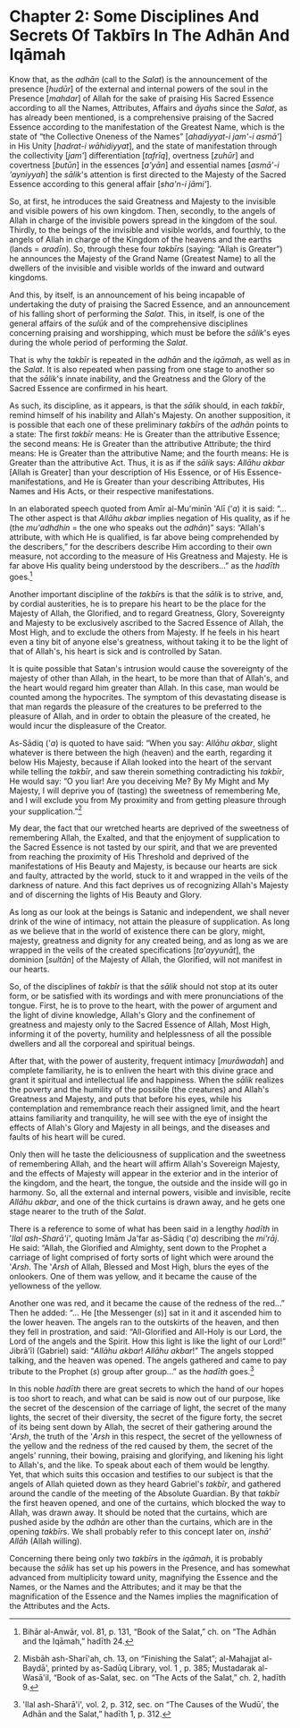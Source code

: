 Chapter 2: Some Disciplines And Secrets Of Takbīrs In The Adhān And Iqāmah
==========================================================================

Know that, as the *adhān* (call to the *Salat*) is the announcement of
the presence [*hudūr*] of the external and internal powers of the soul
in the Presence [*mahdar*] of Allah for the sake of praising His Sacred
Essence according to all the Names, Attributes, Affairs and *āyah*s
since the *Salat*, as has already been mentioned, is a comprehensive
praising of the Sacred Essence according to the manifestation of the
Greatest Name, which is the state of “the Collective Oneness of the
Names” [*ahadiyyat-i jam'-i asmā'*] in His Unity [*hadrat-i
wāhidiyyat*], and the state of manifestation through the collectivity
[*jam'*] differentiation [*tafrīq*], overtness [*zuhūr*] and covertness
[*butūn*] in the essences [*a'yān*] and essential names [*asmā'-i
'ayniyyah*] the *sālik*'s attention is first directed to the Majesty of
the Sacred Essence according to this general affair [*sha'n-i jāmi'*].

So, at first, he introduces the said Greatness and Majesty to the
invisible and visible powers of his own kingdom. Then, secondly, to the
angels of Allah in charge of the invisible powers spread in the kingdom
of the soul. Thirdly, to the beings of the invisible and visible worlds,
and fourthly, to the angels of Allah in charge of the Kingdom of the
heavens and the earths (lands = *aradīn*). So, through these four
*takbīr*s (saying: “Allah is Greater”) he announces the Majesty of the
Grand Name (Greatest Name) to all the dwellers of the invisible and
visible worlds of the inward and outward kingdoms.

And this, by itself, is an announcement of his being incapable of
undertaking the duty of praising the Sacred Essence, and an announcement
of his falling short of performing the *Salat*. This, in itself, is one
of the general affairs of the *sulūk* and of the comprehensive
disciplines concerning praising and worshipping, which must be before
the *sālik*'s eyes during the whole period of performing the *Salat*.

That is why the *takbīr* is repeated in the *adhān* and the *iqāmah*, as
well as in the *Salat*. It is also repeated when passing from one stage
to another so that the *sālik*'s innate inability, and the Greatness and
the Glory of the Sacred Essence are confirmed in his heart.

As such, its discipline, as it appears, is that the *sālik* should, in
each *takbīr*, remind himself of his inability and Allah's Majesty. On
another supposition, it is possible that each one of these preliminary
*takbīr*s of the *adhān* points to a state: The first *takbīr* means: He
is Greater than the attributive Essence; the second means: He is Greater
than the attributive Attribute; the third means: He is Greater than the
attributive Name; and the fourth means: He is Greater than the
attributive Act. Thus, it is as if the *sālik* says: *Allāhu* *akbar*
[Allah is Greater] than your description of His Essence, or of His
Essence-manifestations, and He is Greater than your describing
Attributes, His Names and His Acts, or their respective manifestations.

In an elaborated speech quoted from Amīr al-Mu'minīn 'Alī ('*a*) it is
said: “…The other aspect is that *Allāhu* *akbar* implies negation of
His quality, as if he (the *mu'adhdhin* = the one who speaks out the
*adhān*)” says: “Allah's attribute, with which He is qualified, is far
above being comprehended by the describers,” for the describers describe
Him according to their own measure, not according to the measure of His
Greatness and Majesty. He is far above His quality being understood by
the describers…” as the *hadīth* goes.[^1]

Another important discipline of the *takbīr*s is that the *sālik* is to
strive, and, by cordial austerities, he is to prepare his heart to be
the place for the Majesty of Allah, the Glorified, and to regard
Greatness, Glory, Sovereignty and Majesty to be exclusively ascribed to
the Sacred Essence of Allah, the Most High, and to exclude the others
from Majesty. If he feels in his heart even a tiny bit of anyone else's
greatness, without taking it to be the light of that of Allah's, his
heart is sick and is controlled by Satan.

It is quite possible that Satan's intrusion would cause the sovereignty
of the majesty of other than Allah, in the heart, to be more than that
of Allah's, and the heart would regard him greater than Allah. In this
case, man would be counted among the hypocrites. The symptom of this
devastating disease is that man regards the pleasure of the creatures to
be preferred to the pleasure of Allah, and in order to obtain the
pleasure of the created, he would incur the displeasure of the Creator.

As-Sādiq ('*a*) is quoted to have said: “When you say: *Allāhu* *akbar*,
slight whatever is there between the high (heaven) and the earth,
regarding it below His Majesty, because if Allah looked into the heart
of the servant while telling the *takbīr*, and saw therein something
contradicting his *takbīr*, He would say: “O you liar! Are you deceiving
Me? By My Might and My Majesty, I will deprive you of (tasting) the
sweetness of remembering Me, and I will exclude you from My proximity
and from getting pleasure through your supplication.”[^2]

My dear, the fact that our wretched hearts are deprived of the sweetness
of remembering Allah, the Exalted, and that the enjoyment of
supplication to the Sacred Essence is not tasted by our spirit, and that
we are prevented from reaching the proximity of His Threshold and
deprived of the manifestations of His Beauty and Majesty, is because our
hearts are sick and faulty, attracted by the world, stuck to it and
wrapped in the veils of the darkness of nature. And this fact deprives
us of recognizing Allah's Majesty and of discerning the lights of His
Beauty and Glory.

As long as our look at the beings is Satanic and independent, we shall
never drink of the wine of intimacy, not attain the pleasure of
supplication. As long as we believe that in the world of existence there
can be glory, might, majesty, greatness and dignity for any created
being, and as long as we are wrapped in the veils of the created
specifications [*ta'ayyunāt*], the dominion [*sultān*] of the Majesty of
Allah, the Glorified, will not manifest in our hearts.

So, of the disciplines of *takbīr* is that the *sālik* should not stop
at its outer form, or be satisfied with its wordings and with mere
pronunciations of the tongue. First, he is to prove to the heart, with
the power of argument and the light of divine knowledge, Allah's Glory
and the confinement of greatness and majesty only to the Sacred Essence
of Allah, Most High, informing it of the poverty, humility and
helplessness of all the possible dwellers and all the corporeal and
spiritual beings.

After that, with the power of austerity, frequent intimacy [*murāwadah*]
and complete familiarity, he is to enliven the heart with this divine
grace and grant it spiritual and intellectual life and happiness. When
the *sālik* realizes the poverty and the humility of the possible (the
creatures) and Allah's Greatness and Majesty, and puts that before his
eyes, while his contemplation and remembrance reach their assigned
limit, and the heart attains familiarity and tranquility, he will see
with the eye of insight the effects of Allah's Glory and Majesty in all
beings, and the diseases and faults of his heart will be cured.

Only then will he taste the deliciousness of supplication and the
sweetness of remembering Allah, and the heart will affirm Allah's
Sovereign Majesty, and the effects of Majesty will appear in the
exterior and in the interior of the kingdom, and the heart, the tongue,
the outside and the inside will go in harmony. So, all the external and
internal powers, visible and invisible, recite *Allāhu* *akbar*, and one
of the thick curtains is drawn away, and he gets one stage nearer to the
truth of the *Salat*.

There is a reference to some of what has been said in a lengthy *hadīth*
in '*Ilal ash-Sharā'i'*, quoting Imām Ja'far as-Sādiq ('*a*) describing
the *mi'rāj*. He said: “Allah, the Glorified and Almighty, sent down to
the Prophet a carriage of light comprised of forty sorts of light which
were around the '*Arsh*. The '*Arsh* of Allah, Blessed and Most High,
blurs the eyes of the onlookers. One of them was yellow, and it became
the cause of the yellowness of the yellow.

Another one was red, and it became the cause of the redness of the red…”
Then he added: “… He [the Messenger (*s*)] sat in it and it ascended him
to the lower heaven. The angels ran to the outskirts of the heaven, and
then they fell in prostration, and said: “All-Glorified and All-Holy is
our Lord, the Lord of the angels and the Spirit. How this light is like
the light of our Lord!” Jibrā'īl (Gabriel) said: “*Allāhu* *akbar*!
*Allāhu* *akbar*!” The angels stopped talking, and the heaven was
opened. The angels gathered and came to pay tribute to the Prophet (*s*)
group after group…” as the *hadīth* goes.[^3]

In this noble *hadīth* there are great secrets to which the hand of our
hopes is too short to reach, and what can be said is now out of our
purpose, like the secret of the descension of the carriage of light, the
secret of the many lights, the secret of their diversity, the secret of
the figure forty, the secret of its being sent down by Allah, the secret
of their gathering around the '*Arsh*, the truth of the '*Arsh* in this
respect, the secret of the yellowness of the yellow and the redness of
the red caused by them, the secret of the angels' running, their bowing,
praising and glorifying, and likening his light to Allah's, and the
like. To speak about each of them would be lengthy.  
 Yet, that which suits this occasion and testifies to our subject is
that the angels of Allah quieted down as they heard Gabriel's *takbīr*,
and gathered around the candle of the meeting of the Absolute Guardian.
By that *takbīr* the first heaven opened, and one of the curtains, which
blocked the way to Allah, was drawn away. It should be noted that the
curtains, which are pushed aside by the *adhān* are other than the
curtains, which are in the opening *takbīr*s. We shall probably refer to
this concept later on, *inshā'* *Allāh* (Allah willing).

Concerning there being only two *takbīr*s in the *iqāmah*, it is
probably because the *sālik* has set up his powers in the Presence, and
has somewhat advanced from multiplicity toward unity, magnifying the
Essence and the Names, or the Names and the Attributes; and it may be
that the magnification of the Essence and the Names implies the
magnification of the Attributes and the Acts.

[^1]: Bihār al-Anwār, vol. 81, p. 131, “Book of the Salat,” ch. on “The
Adhān and the Iqāmah,” hadīth 24.

[^2]: Misbāh ash-Sharī'ah, ch. 13, on “Finishing the Salat”; al-Mahajjat
al-Baydā', printed by as-Sadūq Library, vol. 1 , p. 385; Mustadarak
al-Wasā'il, “Book of as-Salat, sec. on “The Acts of the Salat,” ch. 2,
hadīth 9.

[^3]: 'Ilal ash-Sharā'i', vol. 2, p. 312, sec. on “The Causes of the
Wudū', the Adhān and the Salat,” hadīth 1, p. 312.


